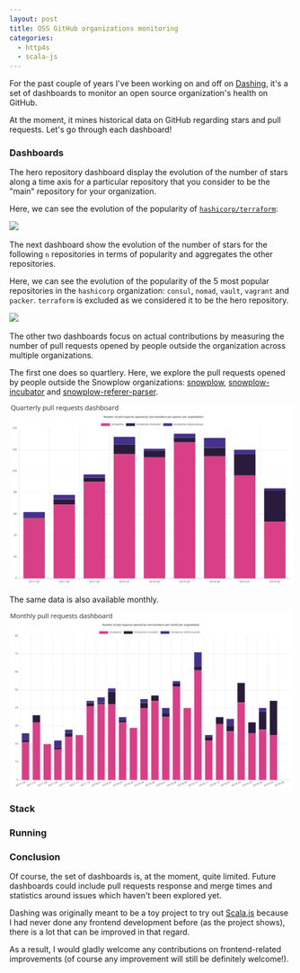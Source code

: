 ```yaml
---
layout: post
title: OSS GitHub organizations monitoring
categories:
  - http4s
  - scala-js
---
```


For the past couple of years I've been working on and off on
[Dashing](https://github.com/BenFradet/dashing/graphs/contributors), it's a set of
dashboards to monitor an open source organization's health on GitHub.

At the moment, it mines historical data on GitHub regarding stars and pull requests.
Let's go through each dashboard!

### Dashboards

The hero repository dashboard display the evolution of the number of stars along a time
axis for a particular repository that you consider to be the "main" repository for your
organization.

Here, we can see the evolution of the popularity of [`hashicorp/terraform`](https://github.com/hashicorp/terraform):

![](/images/hero-repo.png)

The next dashboard show the evolution of the number of stars for the following `n` repositories in
terms of popularity and aggregates the other repositories.

Here, we can see the evolution of the popularity of the 5 most popular repositories in the
`hashicorp` organization: `consul`, `nomad`, `vault`, `vagrant` and `packer`. `terraform` is
excluded as we considered it to be the hero repository.

![](/images/topn-repos.png)

The other two dashboards focus on actual contributions by measuring the number of pull
requests opened by people outside the organization across multiple organizations.

The first one does so quartlery. Here, we explore the pull requests opened by people
outside the Snowplow organizations: [snowplow](https://github.com/snowplow/),
[snowplow-incubator](https://github.com/snowplow-incubator/) and
[snowplow-referer-parser](https://github.com/snowplow-referer-parser/).

![](/images/prs-quarterly.png)

The same data is also available monthly.

![](/images/prs-monthly.png)

### Stack

### Running

### Conclusion

Of course, the set of dashboards is, at the moment, quite limited. Future dashboards
could include pull requests response and merge times and statistics around issues which
haven't been explored yet.

Dashing was originally meant to be a toy project to try out
[Scala.js](https://www.scala-js.org/) because I had never done any frontend development
before (as the project shows), there is a lot that can be improved in that regard.

As a result, I would gladly welcome any contributions on frontend-related improvements (of
course any improvement will still be definitely welcome!).

